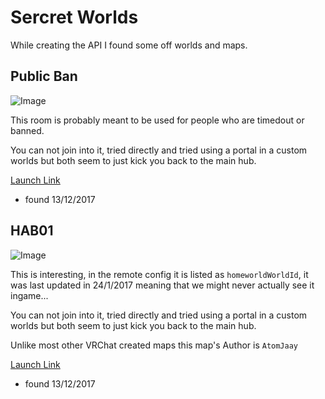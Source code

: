 # Sercret Worlds

While creating the API I found some off worlds and maps.

## Public Ban

![Image](https://api.vrchat.cloud/api/1/file/file_d338ef0f-3d4c-4106-ad60-7d88762b0940/1/file)

This room is probably meant to be used for people who are timedout or banned. 

You can not join into it, tried directly and tried using a portal in a custom worlds but both seem to just kick you back to the main hub.

[Launch Link](https://vrchat.net/launch?worldId=wrld_5b89c79e-c340-4510-be1b-476e9fcdedcc)

- found 13/12/2017

## HAB01

![Image](https://s3-us-west-2.amazonaws.com/vrc-uploads/images/image_1200x900_2016-09-22_15-31-54.png)

This is interesting, in the remote config it is listed as `homeworldWorldId`, it was last updated in 24/1/2017 meaning that we might never actually see it ingame...

You can not join into it, tried directly and tried using a portal in a custom worlds but both seem to just kick you back to the main hub.

Unlike most other VRChat created maps this map's Author is `AtomJaay`

[Launch Link](https://vrchat.net/launch?worldId=a57c0d11-46cc-4ce6-b6ac-d029a6569a37)

- found 13/12/2017